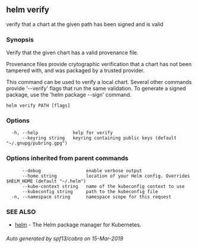 ## helm verify

verify that a chart at the given path has been signed and is valid

### Synopsis


Verify that the given chart has a valid provenance file.

Provenance files provide crytographic verification that a chart has not been
tampered with, and was packaged by a trusted provider.

This command can be used to verify a local chart. Several other commands provide
'--verify' flags that run the same validation. To generate a signed package, use
the 'helm package --sign' command.


```
helm verify PATH [flags]
```

### Options

```
  -h, --help             help for verify
      --keyring string   keyring containing public keys (default "~/.gnupg/pubring.gpg")
```

### Options inherited from parent commands

```
      --debug                 enable verbose output
      --home string           location of your Helm config. Overrides $HELM_HOME (default "~/.helm")
      --kube-context string   name of the kubeconfig context to use
      --kubeconfig string     path to the kubeconfig file
  -n, --namespace string      namespace scope for this request
```

### SEE ALSO

* [helm](helm.md)	 - The Helm package manager for Kubernetes.

###### Auto generated by spf13/cobra on 15-Mar-2019
